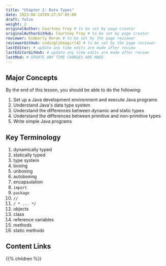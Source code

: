 ```yaml
---
title: "Chapter 2: Data Types"
date: 2023-06-14T09:27:57-05:00
draft: false
weight: 2
originalAuthor: Courtney Frey # to be set by page creator
originalAuthorGitHub: Courtney Frey # to be set by page creator
reviewer: Kimberly Horan # to be set by the page reviewer
reviewerGitHub: codinglikeagirl42 # to be set by the page reviewer
lastEditor: # update any time edits are made after review
lastEditorGitHub: # update any time edits are made after review
lastMod: # UPDATE ANY TIME CHANGES ARE MADE
---
```


## Major Concepts 

By the end of this lesson, you should be able to do the following:
1. Set up a Java development environment and execute Java programs
1. Understand Java's data type system
1. Understand the differences between dynamic and static types
1. Understand the differences between primitive and non-primitive types
1. Write simple Java programs

## Key Terminology
1. dynamically typed
1. statically typed
1. type system
1. boxing
1. unboxing
1. autoboxing
1. encapsulation
1. `import`
1. `package`
1. `//`
1. `/ * ... */`
1. objects
1. class
1. reference variables
1. methods
1. static methods

## Content Links

{{% children %}}
